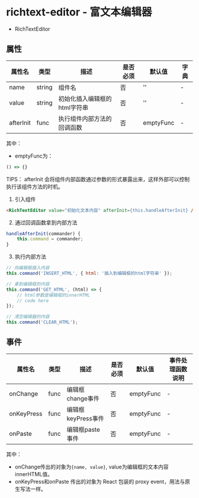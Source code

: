 # richtext-editor - 富文本编辑器


* RichTextEditor

## 属性

属性名 | 类型 | 描述 | 是否必须 | 默认值 | 字典 |  
------- | ------- | ------- | ------- | ------- | ------- |
name | string | 组件名 | 否 | '' | - |
value | string | 初始化插入编辑框的html字符串 | 否 | '' | - |
afterInit | func | 执行组件内部方法的回调函数 | 否 | emptyFunc | - |


其中：
* emptyFunc为：
```js
() => {}
```

TIPS： afterInit 会将组件内部函数通过参数的形式暴露出来，这样外部可以控制执行该组件方法的时机。


1. 引入组件
```html
<RichTextEditor value="初始化文本内容" afterInit={this.handleAfterInit} />
```

2. 通过回调函数拿到内部方法
```js
handleAfterInit(commander) {
    this.command = commander;
}
```

3. 执行内部方法
```js
// 向编辑框插入内容
this.command('INSERT_HTML', { html: '插入到编辑框的html字符串' });

// 拿到编辑框的内容
this.command('GET_HTML', (html) => {
    // html参数是编辑框的innerHTML
    // code here
});

// 清空编辑器的内容
this.command('CLEAR_HTML');
```

## 事件
属性名 | 类型 | 描述 | 是否必须 | 默认值 | 事件处理函数说明 |  
------- | ------- | ------- | ------- | ------- | ------- |
onChange | func | 编辑框change事件 | 否 | emptyFunc | - |
onKeyPress | func | 编辑框keyPress事件 | 否 | emptyFunc | - |
onPaste | func | 编辑框paste事件 | 否 | emptyFunc | - |

其中：
* onChange传出的对象为`{name, value}`, value为编辑框的文本内容innerHTML值。
* onKeyPress和onPaste 传出的对象为 React 包装的 proxy event，用法与原生写法一样。
